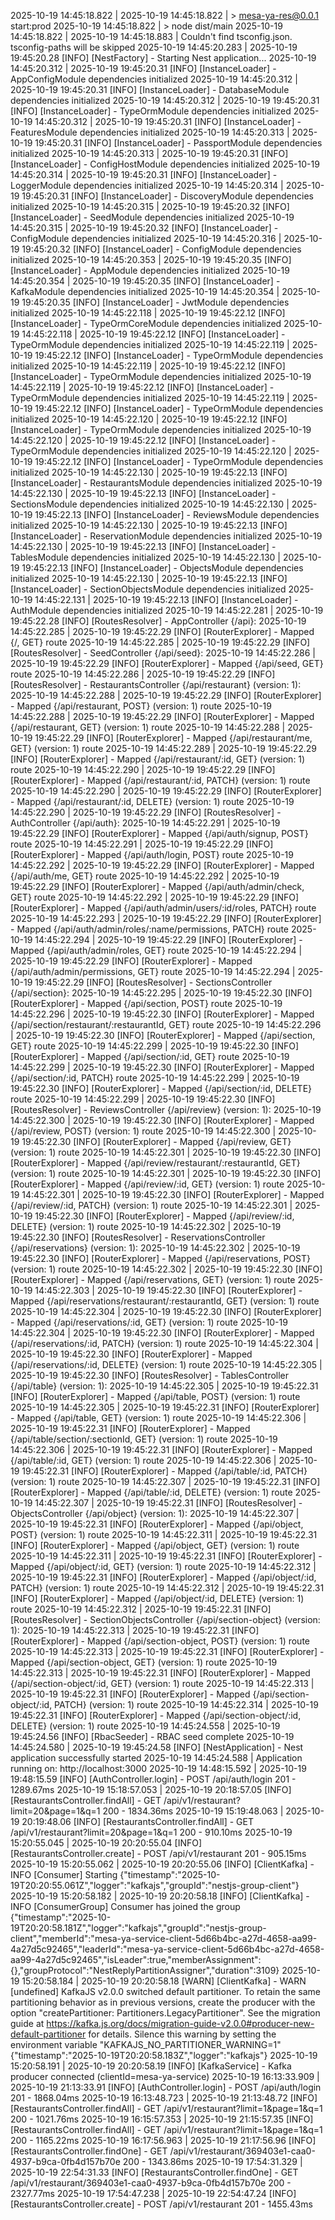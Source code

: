 2025-10-19 14:45:18.822 | 
2025-10-19 14:45:18.822 | > mesa-ya-res@0.0.1 start:prod
2025-10-19 14:45:18.822 | > node dist/main
2025-10-19 14:45:18.822 | 
2025-10-19 14:45:18.883 | Couldn't find tsconfig.json. tsconfig-paths will be skipped
2025-10-19 14:45:20.283 | 2025-10-19 19:45:20.28 [INFO] [NestFactory] - Starting Nest application...
2025-10-19 14:45:20.312 | 2025-10-19 19:45:20.31 [INFO] [InstanceLoader] - AppConfigModule dependencies initialized
2025-10-19 14:45:20.312 | 2025-10-19 19:45:20.31 [INFO] [InstanceLoader] - DatabaseModule dependencies initialized
2025-10-19 14:45:20.312 | 2025-10-19 19:45:20.31 [INFO] [InstanceLoader] - TypeOrmModule dependencies initialized
2025-10-19 14:45:20.312 | 2025-10-19 19:45:20.31 [INFO] [InstanceLoader] - FeaturesModule dependencies initialized
2025-10-19 14:45:20.313 | 2025-10-19 19:45:20.31 [INFO] [InstanceLoader] - PassportModule dependencies initialized
2025-10-19 14:45:20.313 | 2025-10-19 19:45:20.31 [INFO] [InstanceLoader] - ConfigHostModule dependencies initialized
2025-10-19 14:45:20.314 | 2025-10-19 19:45:20.31 [INFO] [InstanceLoader] - LoggerModule dependencies initialized
2025-10-19 14:45:20.314 | 2025-10-19 19:45:20.31 [INFO] [InstanceLoader] - DiscoveryModule dependencies initialized
2025-10-19 14:45:20.315 | 2025-10-19 19:45:20.32 [INFO] [InstanceLoader] - SeedModule dependencies initialized
2025-10-19 14:45:20.315 | 2025-10-19 19:45:20.32 [INFO] [InstanceLoader] - ConfigModule dependencies initialized
2025-10-19 14:45:20.316 | 2025-10-19 19:45:20.32 [INFO] [InstanceLoader] - ConfigModule dependencies initialized
2025-10-19 14:45:20.353 | 2025-10-19 19:45:20.35 [INFO] [InstanceLoader] - AppModule dependencies initialized
2025-10-19 14:45:20.354 | 2025-10-19 19:45:20.35 [INFO] [InstanceLoader] - KafkaModule dependencies initialized
2025-10-19 14:45:20.354 | 2025-10-19 19:45:20.35 [INFO] [InstanceLoader] - JwtModule dependencies initialized
2025-10-19 14:45:22.118 | 2025-10-19 19:45:22.12 [INFO] [InstanceLoader] - TypeOrmCoreModule dependencies initialized
2025-10-19 14:45:22.118 | 2025-10-19 19:45:22.12 [INFO] [InstanceLoader] - TypeOrmModule dependencies initialized
2025-10-19 14:45:22.119 | 2025-10-19 19:45:22.12 [INFO] [InstanceLoader] - TypeOrmModule dependencies initialized
2025-10-19 14:45:22.119 | 2025-10-19 19:45:22.12 [INFO] [InstanceLoader] - TypeOrmModule dependencies initialized
2025-10-19 14:45:22.119 | 2025-10-19 19:45:22.12 [INFO] [InstanceLoader] - TypeOrmModule dependencies initialized
2025-10-19 14:45:22.119 | 2025-10-19 19:45:22.12 [INFO] [InstanceLoader] - TypeOrmModule dependencies initialized
2025-10-19 14:45:22.120 | 2025-10-19 19:45:22.12 [INFO] [InstanceLoader] - TypeOrmModule dependencies initialized
2025-10-19 14:45:22.120 | 2025-10-19 19:45:22.12 [INFO] [InstanceLoader] - TypeOrmModule dependencies initialized
2025-10-19 14:45:22.120 | 2025-10-19 19:45:22.12 [INFO] [InstanceLoader] - TypeOrmModule dependencies initialized
2025-10-19 14:45:22.130 | 2025-10-19 19:45:22.13 [INFO] [InstanceLoader] - RestaurantsModule dependencies initialized
2025-10-19 14:45:22.130 | 2025-10-19 19:45:22.13 [INFO] [InstanceLoader] - SectionsModule dependencies initialized
2025-10-19 14:45:22.130 | 2025-10-19 19:45:22.13 [INFO] [InstanceLoader] - ReviewsModule dependencies initialized
2025-10-19 14:45:22.130 | 2025-10-19 19:45:22.13 [INFO] [InstanceLoader] - ReservationModule dependencies initialized
2025-10-19 14:45:22.130 | 2025-10-19 19:45:22.13 [INFO] [InstanceLoader] - TablesModule dependencies initialized
2025-10-19 14:45:22.130 | 2025-10-19 19:45:22.13 [INFO] [InstanceLoader] - ObjectsModule dependencies initialized
2025-10-19 14:45:22.130 | 2025-10-19 19:45:22.13 [INFO] [InstanceLoader] - SectionObjectsModule dependencies initialized
2025-10-19 14:45:22.131 | 2025-10-19 19:45:22.13 [INFO] [InstanceLoader] - AuthModule dependencies initialized
2025-10-19 14:45:22.281 | 2025-10-19 19:45:22.28 [INFO] [RoutesResolver] - AppController {/api}:
2025-10-19 14:45:22.285 | 2025-10-19 19:45:22.29 [INFO] [RouterExplorer] - Mapped {/, GET} route
2025-10-19 14:45:22.285 | 2025-10-19 19:45:22.29 [INFO] [RoutesResolver] - SeedController {/api/seed}:
2025-10-19 14:45:22.286 | 2025-10-19 19:45:22.29 [INFO] [RouterExplorer] - Mapped {/api/seed, GET} route
2025-10-19 14:45:22.286 | 2025-10-19 19:45:22.29 [INFO] [RoutesResolver] - RestaurantsController {/api/restaurant} (version: 1):
2025-10-19 14:45:22.288 | 2025-10-19 19:45:22.29 [INFO] [RouterExplorer] - Mapped {/api/restaurant, POST} (version: 1) route
2025-10-19 14:45:22.288 | 2025-10-19 19:45:22.29 [INFO] [RouterExplorer] - Mapped {/api/restaurant, GET} (version: 1) route
2025-10-19 14:45:22.288 | 2025-10-19 19:45:22.29 [INFO] [RouterExplorer] - Mapped {/api/restaurant/me, GET} (version: 1) route
2025-10-19 14:45:22.289 | 2025-10-19 19:45:22.29 [INFO] [RouterExplorer] - Mapped {/api/restaurant/:id, GET} (version: 1) route
2025-10-19 14:45:22.290 | 2025-10-19 19:45:22.29 [INFO] [RouterExplorer] - Mapped {/api/restaurant/:id, PATCH} (version: 1) route
2025-10-19 14:45:22.290 | 2025-10-19 19:45:22.29 [INFO] [RouterExplorer] - Mapped {/api/restaurant/:id, DELETE} (version: 1) route
2025-10-19 14:45:22.290 | 2025-10-19 19:45:22.29 [INFO] [RoutesResolver] - AuthController {/api/auth}:
2025-10-19 14:45:22.291 | 2025-10-19 19:45:22.29 [INFO] [RouterExplorer] - Mapped {/api/auth/signup, POST} route
2025-10-19 14:45:22.291 | 2025-10-19 19:45:22.29 [INFO] [RouterExplorer] - Mapped {/api/auth/login, POST} route
2025-10-19 14:45:22.292 | 2025-10-19 19:45:22.29 [INFO] [RouterExplorer] - Mapped {/api/auth/me, GET} route
2025-10-19 14:45:22.292 | 2025-10-19 19:45:22.29 [INFO] [RouterExplorer] - Mapped {/api/auth/admin/check, GET} route
2025-10-19 14:45:22.292 | 2025-10-19 19:45:22.29 [INFO] [RouterExplorer] - Mapped {/api/auth/admin/users/:id/roles, PATCH} route
2025-10-19 14:45:22.293 | 2025-10-19 19:45:22.29 [INFO] [RouterExplorer] - Mapped {/api/auth/admin/roles/:name/permissions, PATCH} route
2025-10-19 14:45:22.294 | 2025-10-19 19:45:22.29 [INFO] [RouterExplorer] - Mapped {/api/auth/admin/roles, GET} route
2025-10-19 14:45:22.294 | 2025-10-19 19:45:22.29 [INFO] [RouterExplorer] - Mapped {/api/auth/admin/permissions, GET} route
2025-10-19 14:45:22.294 | 2025-10-19 19:45:22.29 [INFO] [RoutesResolver] - SectionsController {/api/section}:
2025-10-19 14:45:22.295 | 2025-10-19 19:45:22.30 [INFO] [RouterExplorer] - Mapped {/api/section, POST} route
2025-10-19 14:45:22.296 | 2025-10-19 19:45:22.30 [INFO] [RouterExplorer] - Mapped {/api/section/restaurant/:restaurantId, GET} route
2025-10-19 14:45:22.296 | 2025-10-19 19:45:22.30 [INFO] [RouterExplorer] - Mapped {/api/section, GET} route
2025-10-19 14:45:22.299 | 2025-10-19 19:45:22.30 [INFO] [RouterExplorer] - Mapped {/api/section/:id, GET} route
2025-10-19 14:45:22.299 | 2025-10-19 19:45:22.30 [INFO] [RouterExplorer] - Mapped {/api/section/:id, PATCH} route
2025-10-19 14:45:22.299 | 2025-10-19 19:45:22.30 [INFO] [RouterExplorer] - Mapped {/api/section/:id, DELETE} route
2025-10-19 14:45:22.299 | 2025-10-19 19:45:22.30 [INFO] [RoutesResolver] - ReviewsController {/api/review} (version: 1):
2025-10-19 14:45:22.300 | 2025-10-19 19:45:22.30 [INFO] [RouterExplorer] - Mapped {/api/review, POST} (version: 1) route
2025-10-19 14:45:22.300 | 2025-10-19 19:45:22.30 [INFO] [RouterExplorer] - Mapped {/api/review, GET} (version: 1) route
2025-10-19 14:45:22.301 | 2025-10-19 19:45:22.30 [INFO] [RouterExplorer] - Mapped {/api/review/restaurant/:restaurantId, GET} (version: 1) route
2025-10-19 14:45:22.301 | 2025-10-19 19:45:22.30 [INFO] [RouterExplorer] - Mapped {/api/review/:id, GET} (version: 1) route
2025-10-19 14:45:22.301 | 2025-10-19 19:45:22.30 [INFO] [RouterExplorer] - Mapped {/api/review/:id, PATCH} (version: 1) route
2025-10-19 14:45:22.301 | 2025-10-19 19:45:22.30 [INFO] [RouterExplorer] - Mapped {/api/review/:id, DELETE} (version: 1) route
2025-10-19 14:45:22.302 | 2025-10-19 19:45:22.30 [INFO] [RoutesResolver] - ReservationsController {/api/reservations} (version: 1):
2025-10-19 14:45:22.302 | 2025-10-19 19:45:22.30 [INFO] [RouterExplorer] - Mapped {/api/reservations, POST} (version: 1) route
2025-10-19 14:45:22.302 | 2025-10-19 19:45:22.30 [INFO] [RouterExplorer] - Mapped {/api/reservations, GET} (version: 1) route
2025-10-19 14:45:22.303 | 2025-10-19 19:45:22.30 [INFO] [RouterExplorer] - Mapped {/api/reservations/restaurant/:restaurantId, GET} (version: 1) route
2025-10-19 14:45:22.304 | 2025-10-19 19:45:22.30 [INFO] [RouterExplorer] - Mapped {/api/reservations/:id, GET} (version: 1) route
2025-10-19 14:45:22.304 | 2025-10-19 19:45:22.30 [INFO] [RouterExplorer] - Mapped {/api/reservations/:id, PATCH} (version: 1) route
2025-10-19 14:45:22.304 | 2025-10-19 19:45:22.30 [INFO] [RouterExplorer] - Mapped {/api/reservations/:id, DELETE} (version: 1) route
2025-10-19 14:45:22.305 | 2025-10-19 19:45:22.30 [INFO] [RoutesResolver] - TablesController {/api/table} (version: 1):
2025-10-19 14:45:22.305 | 2025-10-19 19:45:22.31 [INFO] [RouterExplorer] - Mapped {/api/table, POST} (version: 1) route
2025-10-19 14:45:22.305 | 2025-10-19 19:45:22.31 [INFO] [RouterExplorer] - Mapped {/api/table, GET} (version: 1) route
2025-10-19 14:45:22.306 | 2025-10-19 19:45:22.31 [INFO] [RouterExplorer] - Mapped {/api/table/section/:sectionId, GET} (version: 1) route
2025-10-19 14:45:22.306 | 2025-10-19 19:45:22.31 [INFO] [RouterExplorer] - Mapped {/api/table/:id, GET} (version: 1) route
2025-10-19 14:45:22.306 | 2025-10-19 19:45:22.31 [INFO] [RouterExplorer] - Mapped {/api/table/:id, PATCH} (version: 1) route
2025-10-19 14:45:22.307 | 2025-10-19 19:45:22.31 [INFO] [RouterExplorer] - Mapped {/api/table/:id, DELETE} (version: 1) route
2025-10-19 14:45:22.307 | 2025-10-19 19:45:22.31 [INFO] [RoutesResolver] - ObjectsController {/api/object} (version: 1):
2025-10-19 14:45:22.307 | 2025-10-19 19:45:22.31 [INFO] [RouterExplorer] - Mapped {/api/object, POST} (version: 1) route
2025-10-19 14:45:22.311 | 2025-10-19 19:45:22.31 [INFO] [RouterExplorer] - Mapped {/api/object, GET} (version: 1) route
2025-10-19 14:45:22.311 | 2025-10-19 19:45:22.31 [INFO] [RouterExplorer] - Mapped {/api/object/:id, GET} (version: 1) route
2025-10-19 14:45:22.312 | 2025-10-19 19:45:22.31 [INFO] [RouterExplorer] - Mapped {/api/object/:id, PATCH} (version: 1) route
2025-10-19 14:45:22.312 | 2025-10-19 19:45:22.31 [INFO] [RouterExplorer] - Mapped {/api/object/:id, DELETE} (version: 1) route
2025-10-19 14:45:22.312 | 2025-10-19 19:45:22.31 [INFO] [RoutesResolver] - SectionObjectsController {/api/section-object} (version: 1):
2025-10-19 14:45:22.313 | 2025-10-19 19:45:22.31 [INFO] [RouterExplorer] - Mapped {/api/section-object, POST} (version: 1) route
2025-10-19 14:45:22.313 | 2025-10-19 19:45:22.31 [INFO] [RouterExplorer] - Mapped {/api/section-object, GET} (version: 1) route
2025-10-19 14:45:22.313 | 2025-10-19 19:45:22.31 [INFO] [RouterExplorer] - Mapped {/api/section-object/:id, GET} (version: 1) route
2025-10-19 14:45:22.313 | 2025-10-19 19:45:22.31 [INFO] [RouterExplorer] - Mapped {/api/section-object/:id, PATCH} (version: 1) route
2025-10-19 14:45:22.314 | 2025-10-19 19:45:22.31 [INFO] [RouterExplorer] - Mapped {/api/section-object/:id, DELETE} (version: 1) route
2025-10-19 14:45:24.558 | 2025-10-19 19:45:24.56 [INFO] [RbacSeeder] - RBAC seed complete
2025-10-19 14:45:24.580 | 2025-10-19 19:45:24.58 [INFO] [NestApplication] - Nest application successfully started
2025-10-19 14:45:24.588 | Application running on: http://localhost:3000
2025-10-19 14:48:15.592 | 2025-10-19 19:48:15.59 [INFO] [AuthController.login] - POST /api/auth/login 201 - 1289.67ms
2025-10-19 15:18:57.053 | 2025-10-19 20:18:57.05 [INFO] [RestaurantsController.findAll] - GET /api/v1/restaurant?limit=20&page=1&q=1 200 - 1834.36ms
2025-10-19 15:19:48.063 | 2025-10-19 20:19:48.06 [INFO] [RestaurantsController.findAll] - GET /api/v1/restaurant?limit=20&page=1&q=1 200 - 910.10ms
2025-10-19 15:20:55.045 | 2025-10-19 20:20:55.04 [INFO] [RestaurantsController.create] - POST /api/v1/restaurant 201 - 905.15ms
2025-10-19 15:20:55.062 | 2025-10-19 20:20:55.06 [INFO] [ClientKafka] - INFO [Consumer] Starting {"timestamp":"2025-10-19T20:20:55.061Z","logger":"kafkajs","groupId":"nestjs-group-client"}
2025-10-19 15:20:58.182 | 2025-10-19 20:20:58.18 [INFO] [ClientKafka] - INFO [ConsumerGroup] Consumer has joined the group {"timestamp":"2025-10-19T20:20:58.181Z","logger":"kafkajs","groupId":"nestjs-group-client","memberId":"mesa-ya-service-client-5d66b4bc-a27d-4658-aa99-4a27d5c92465","leaderId":"mesa-ya-service-client-5d66b4bc-a27d-4658-aa99-4a27d5c92465","isLeader":true,"memberAssignment":{},"groupProtocol":"NestReplyPartitionAssigner","duration":3109}
2025-10-19 15:20:58.184 | 2025-10-19 20:20:58.18 [WARN] [ClientKafka] - WARN [undefined] KafkaJS v2.0.0 switched default partitioner. To retain the same partitioning behavior as in previous versions, create the producer with the option "createPartitioner: Partitioners.LegacyPartitioner". See the migration guide at https://kafka.js.org/docs/migration-guide-v2.0.0#producer-new-default-partitioner for details. Silence this warning by setting the environment variable "KAFKAJS_NO_PARTITIONER_WARNING=1" {"timestamp":"2025-10-19T20:20:58.183Z","logger":"kafkajs"}
2025-10-19 15:20:58.191 | 2025-10-19 20:20:58.19 [INFO] [KafkaService] - Kafka producer connected (clientId=mesa-ya-service)
2025-10-19 16:13:33.909 | 2025-10-19 21:13:33.91 [INFO] [AuthController.login] - POST /api/auth/login 201 - 1868.04ms
2025-10-19 16:13:48.723 | 2025-10-19 21:13:48.72 [INFO] [RestaurantsController.findAll] - GET /api/v1/restaurant?limit=1&page=1&q=1 200 - 1021.76ms
2025-10-19 16:15:57.353 | 2025-10-19 21:15:57.35 [INFO] [RestaurantsController.findAll] - GET /api/v1/restaurant?limit=1&page=1&q=1 200 - 1165.22ms
2025-10-19 16:17:56.963 | 2025-10-19 21:17:56.96 [INFO] [RestaurantsController.findOne] - GET /api/v1/restaurant/369403e1-caa0-4937-b9ca-0fb4d157b70e 200 - 1343.86ms
2025-10-19 17:54:31.329 | 2025-10-19 22:54:31.33 [INFO] [RestaurantsController.findOne] - GET /api/v1/restaurant/369403e1-caa0-4937-b9ca-0fb4d157b70e 200 - 2327.77ms
2025-10-19 17:54:47.238 | 2025-10-19 22:54:47.24 [INFO] [RestaurantsController.create] - POST /api/v1/restaurant 201 - 1455.43ms
